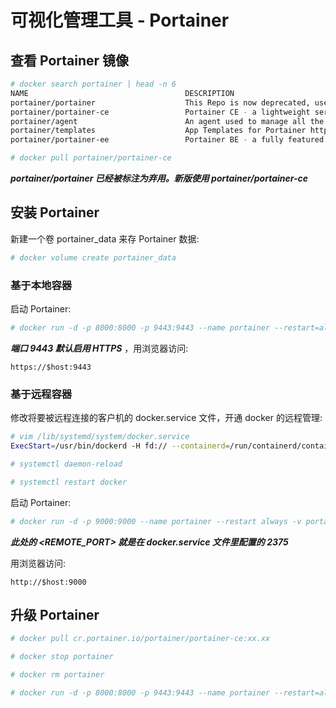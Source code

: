 # 可视化管理工具 - Portainer

## 查看 Portainer 镜像

```bash
# docker search portainer | head -n 6
NAME                                   DESCRIPTION                                     STARS     OFFICIAL   AUTOMATED
portainer/portainer                    This Repo is now deprecated, use portainer/p…   2213                 
portainer/portainer-ce                 Portainer CE - a lightweight service deliver…   1148                 
portainer/agent                        An agent used to manage all the resources in…   150                  
portainer/templates                    App Templates for Portainer http://portainer…   25                   
portainer/portainer-ee                 Portainer BE - a fully featured service deli…   20

# docker pull portainer/portainer-ce
```

***portainer/portainer 已经被标注为弃用。新版使用 portainer/portainer-ce***

## 安装 Portainer

新建一个卷 portainer_data 来存 Portainer 数据:

```bash
# docker volume create portainer_data
```

### 基于本地容器

启动 Portainer:

```bash
# docker run -d -p 8000:8000 -p 9443:9443 --name portainer --restart=always -v /var/run/docker.sock:/var/run/docker.sock -v portainer_data:/data portainer/portainer-ce
```

***端口 9443 默认启用 HTTPS*** ，用浏览器访问:

```
https://$host:9443
```

### 基于远程容器

修改将要被远程连接的客户机的 docker.service 文件，开通 docker 的远程管理:

```bash
# vim /lib/systemd/system/docker.service
ExecStart=/usr/bin/dockerd -H fd:// --containerd=/run/containerd/containerd.sock -H tcp://0.0.0.0:2375

# systemctl daemon-reload

# systemctl restart docker
```

启动 Portainer:

```bash
# docker run -d -p 9000:9000 --name portainer --restart always -v portainer_data:/data portainer/portainer-ce -H tcp://<REMOTE_HOST>:<REMOTE_PORT>
```

***此处的 <REMOTE_PORT> 就是在 docker.service 文件里配置的 2375***

用浏览器访问:

```
http://$host:9000
```

## 升级 Portainer

```bash
# docker pull cr.portainer.io/portainer/portainer-ce:xx.xx

# docker stop portainer

# docker rm portainer

# docker run -d -p 8000:8000 -p 9443:9443 --name portainer --restart=always -v /var/run/docker.sock:/var/run/docker.sock -v portainer_data:/data portainer/portainer-ce:xx.xx
```
